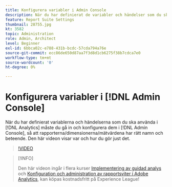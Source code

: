 ```yaml
---
title: Konfigurera variabler i Admin Console
description: När du har definierat de variabler och händelser som du ska använda i din Analytics-implementering måste du gå in och konfigurera dem i Admin Console, så att rapporterna/dimensionerna/mätvärdena alla har rätt namn och beteende. Den här videon visar var och hur du gör just det.
feature: Report Suite Settings
thumbnail: 28755.jpg
kt: 3582
topic: Administration
role: Admin, Architect
level: Beginner
exl-id: 6bbca02c-e788-431b-bcdc-57cda794a76e
source-git-commit: ecc86de650d87aa7f3d8d1cb6275f38b7cdca7e0
workflow-type: tm+mt
source-wordcount: '0'
ht-degree: 0%

---
```


# Konfigurera variabler i [!DNL Admin Console]

När du har definierat variablerna och händelserna som du ska använda i [!DNL Analytics] måste du gå in och konfigurera dem i [!DNL Admin Console], så att rapporterna/dimensionerna/mätvärdena har rätt namn och beteende. Den här videon visar var och hur du gör just det.

>[!VIDEO](https://video.tv.adobe.com/v/28755/?quality=12&learn=on)

>[!INFO]
>
> Den här videon ingår i flera kurser [Implementering av guidad analys](https://experienceleague.adobe.com/?recommended=Analytics-D-1-2019.1) och [Konfiguration och administration av rapportsviter i Adobe Analytics](https://experienceleague.adobe.com/?recommended=Analytics-A-1-2021.1.administration), kan köpas kostnadsfritt på Experience League!
